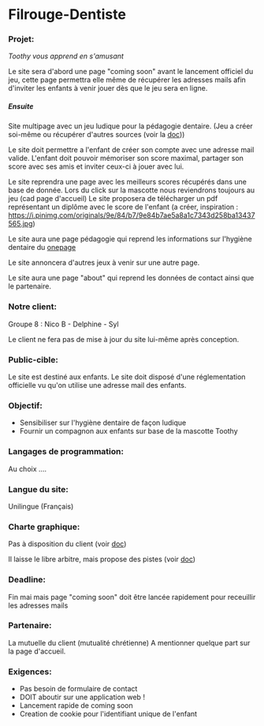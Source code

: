 # Filrouge-Dentiste

### Projet: 

*Toothy vous apprend en s'amusant*

Le site sera d'abord une page "coming soon" avant le lancement officiel du jeu, cette page permettra elle même de récupérer les adresses mails afin d'inviter les enfants à venir jouer dès que le jeu sera en ligne. 

##### Ensuite

Site multipage avec un jeu ludique pour la pédagogie dentaire. 
(Jeu a créer soi-même ou récupérer d'autres sources (voir la <a href="https://github.com/Nicopaku/Filerouge-Dentiste/blob/master/documentation.md">doc</a>))

Le site doit permettre a l'enfant de créer son compte avec une adresse mail valide. 
L'enfant doit pouvoir mémoriser son score maximal, partager son score avec ses amis et inviter ceux-ci à jouer avec lui.

Le site reprendra une page avec les meilleurs scores récupérés dans une base de donnée.
Lors du click sur la mascotte nous reviendrons toujours au jeu (cad page d'accueil)
Le site proposera de télécharger un pdf représentant un diplôme avec le score de l'enfant (a créer, inspiration : https://i.pinimg.com/originals/9e/84/b7/9e84b7ae5a8a1c7343d258ba13437565.jpg)

Le site aura une page pédagogie qui reprend les informations sur l'hygiène dentaire du <a href="https://github.com/Nicopaku/Filerouge-Dentiste/tree/master/OriginaleOnePage">onepage</a>

Le site annoncera d'autres jeux à venir sur une autre page.

Le site aura une page "about" qui reprend les données de contact ainsi que le partenaire.



### Notre client:

Groupe 8 : Nico B - Delphine - Syl

Le client ne fera pas de mise à jour du site lui-même après conception.

### Public-cible:

Le site est destiné aux enfants. 
Le site doit disposé d'une réglementation officielle vu qu'on utilise une adresse mail des enfants.

### Objectif:

+ Sensibiliser sur l'hygiène dentaire de façon ludique
+ Fournir un compagnon aux enfants sur base de la mascotte Toothy

### Langages de programmation:

Au choix .... 

### Langue du site:

Unilingue (Français)

### Charte graphique:

Pas à disposition du client (voir <a href="https://github.com/Nicopaku/Filerouge-Dentiste/blob/master/documentation.md">doc</a>)

Il laisse le libre arbitre, mais propose des pistes (voir <a href="https://github.com/Nicopaku/Filerouge-Dentiste/blob/master/documentation.md">doc</a>)

### Deadline:

Fin mai mais page "coming soon" doit être lancée rapidement pour receuillir les adresses mails

### Partenaire:

La mutuelle du client (mutualité chrétienne)
A mentionner quelque part sur la page d'accueil. 

### Exigences:

+ Pas besoin de formulaire de contact
+ DOIT aboutir sur une application web ! 
+ Lancement rapide de coming soon 
+ Creation de cookie pour l'identifiant unique de l'enfant





